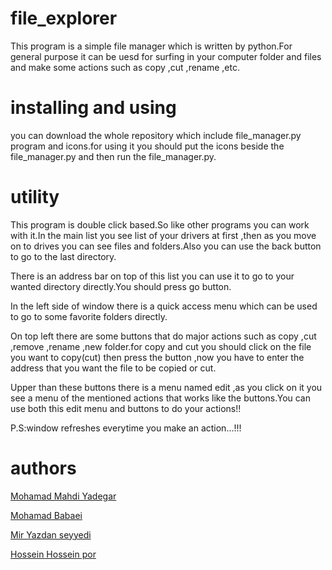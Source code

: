 # file_explorer
This program is a simple file manager which is written by python.For general purpose it can be uesd for surfing in your computer folder and files and make some actions such as copy ,cut ,rename ,etc.
# installing and using
you can download the whole repository which include file_manager.py program and icons.for using it you should put the icons beside the file_manager.py and then run the file_manager.py.
# utility
This program is double click based.So like other programs you can work with it.In the main list you see list of your drivers at first ,then as you move on to drives you can see files and folders.Also you can use the back button to go to the last directory.

There is an address bar on top of this list you can use it to go to your wanted directory directly.You should press go button.

In the left side of window there is a quick access menu which can be used to go to some favorite folders directly.

On top left there are some buttons that do major actions such as copy ,cut ,remove ,rename ,new folder.for copy and cut you should click on the file you want to copy(cut) then press the button ,now you have to enter the address that you want the file to be copied or cut.

Upper than these buttons there is a menu named edit ,as you click on it you see a menu of the mentioned actions that works like the buttons.You can use both this edit menu and buttons to do your actions!!

P.S:window refreshes everytime you make an action...!!!

# authors
[Mohamad Mahdi Yadegar](https://github.com/mohmah9)

[Mohamad Babaei](https://github.com/mohammad-babaei)

[Mir Yazdan seyyedi](https://github.com/hosseinhp1378)

[Hossein Hossein por](https://github.com/Yazdanseyyedi)

